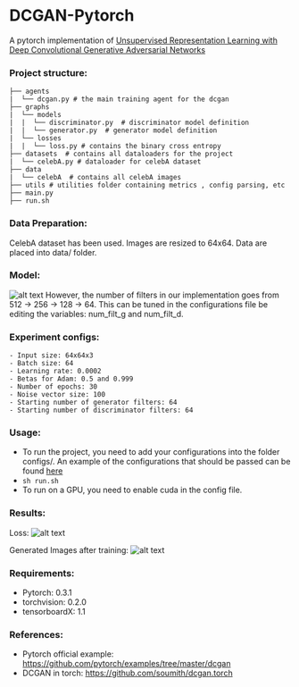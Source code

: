 # DCGAN-Pytorch

A pytorch implementation of [Unsupervised Representation Learning with Deep Convolutional Generative Adversarial Networks](https://arxiv.org/abs/1511.06434)

### Project structure:
```
├── agents
|  └── dcgan.py # the main training agent for the dcgan
├── graphs
|  └── models
|  |  └── discriminator.py  # discriminator model definition
|  |  └── generator.py  # generator model definition
|  └── losses
|  |  └── loss.py # contains the binary cross entropy 
├── datasets  # contains all dataloaders for the project
|  └── celebA.py # dataloader for celebA dataset
├── data
|  └── celebA  # contains all celebA images
├── utils # utilities folder containing metrics , config parsing, etc
├── main.py
├── run.sh
```

### Data Preparation:
CelebA dataset has been used. Images are resized to 64x64. Data are placed into data/ folder.

### Model:
![alt text](https://github.com/hagerrady13/DCGAN-Pytorch/blob/master/figures/gan_arch.png "Generator")
However, the number of filters in our implementation goes from 512 -> 256 -> 128 -> 64. This can be tuned in the configurations file be editing the variables: num_filt_g and num_filt_d.
### Experiment configs:
```
- Input size: 64x64x3
- Batch size: 64
- Learning rate: 0.0002
- Betas for Adam: 0.5 and 0.999
- Number of epochs: 30
- Noise vector size: 100
- Starting number of generator filters: 64
- Starting number of discriminator filters: 64
```
### Usage:
- To run the project, you need to add your configurations into the folder configs/. An example of the configurations that should be passed can be found [here](https://github.com/hagerrady13/DCGAN-Pytorch/blob/master/configs/dcgan_exp_0.json)
- ``` sh run.sh ```
- To run on a GPU, you need to enable cuda in the config file.

### Results:
Loss: 
![alt text](https://github.com/hagerrady13/DCGAN-Pytorch/blob/master/figures/loss.png "Loss during training")

Generated Images after training:
![alt text](https://github.com/hagerrady13/DCGAN-Pytorch/blob/master/figures/samples_epoch_63320.png "Generated Images")

### Requirements:
- Pytorch: 0.3.1
- torchvision: 0.2.0
- tensorboardX: 1.1


### References:
- Pytorch official example: https://github.com/pytorch/examples/tree/master/dcgan
- DCGAN in torch: https://github.com/soumith/dcgan.torch
